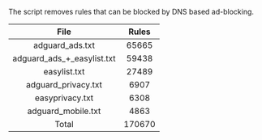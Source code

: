The script removes rules that can be blocked by DNS based ad-blocking.


| File | Rules |
|:----:|:-----:|
| adguard_ads.txt | 65665 |
| adguard_ads_+_easylist.txt | 59438 |
| easylist.txt | 27489 |
| adguard_privacy.txt | 6907 |
| easyprivacy.txt | 6308 |
| adguard_mobile.txt | 4863 |
| Total | 170670 |